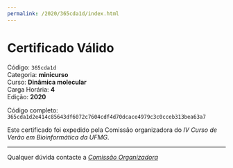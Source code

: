 ```yaml
---
permalink: /2020/365cda1d/index.html
---
```


# Certificado Válido

Código: `365cda1d`<br>
Categoria: **minicurso**<br>
Curso: **Dinâmica molecular**<br>
Carga Horária: **4**<br>
Edição: **2020**<br>


Código completo: `365cda1d2e414c85643df6072c7604cdf4d70dcace4979c3c0cceb313bea63a7`


Este certificado foi expedido pela Comissão organizadora do *IV Curso de Verão em Bioinformática da UFMG*.

----

Qualquer dúvida contacte a [_Comissão Organizadora_](<mailto:cursobioinfoufmg@gmail.com$subject=[Certificados]>)

